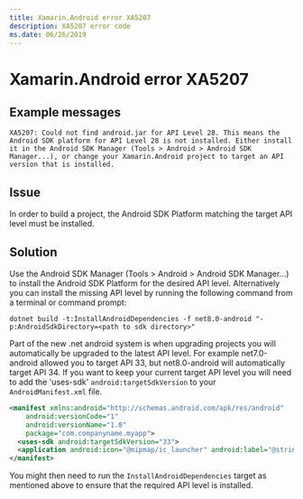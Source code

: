 ```yaml
---
title: Xamarin.Android error XA5207
description: XA5207 error code
ms.date: 06/26/2019
---
```

# Xamarin.Android error XA5207

## Example messages

```dotnetcli
XA5207: Could not find android.jar for API Level 28. This means the Android SDK platform for API Level 28 is not installed. Either install it in the Android SDK Manager (Tools > Android > Android SDK Manager...), or change your Xamarin.Android project to target an API version that is installed.
```

## Issue

In order to build a project, the Android SDK Platform matching the target API level must be installed.

## Solution

Use the Android SDK Manager (Tools &gt; Android &gt; Android SDK Manager...) to install the Android SDK Platform for the desired API level. Alternatively you can install the missing API level by running the following command from a terminal or command prompt:

```dotnetcli
dotnet build -t:InstallAndroidDependencies -f net8.0-android "-p:AndroidSdkDirectory=<path to sdk directory>"
```

Part of the new .net android system is when upgrading projects you will automatically be
upgraded to the latest API level. For example net7.0-android allowed you to target API 33,
but net8.0-android will automatically target API 34. If you want to keep your current
target API level you will need to add the 'uses-sdk' `android:targetSdkVersion` to your `AndroidManifest.xml` file.

```xml
<manifest xmlns:android="http://schemas.android.com/apk/res/android"
    android:versionCode="1"
    android:versionName="1.0"
    package="com.companyname.myapp">
  <uses-sdk android:targetSdkVersion="33">
  <application android:icon="@mipmap/ic_launcher" android:label="@string/app_name" android:theme="@style/AppTheme" />
</manifest>
```

You might then need to run the `InstallAndroidDependencies` target as mentioned above to ensure that the required API level is installed.
